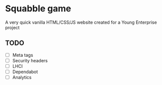# Squabble game

A very quick vanilla HTML/CSS/JS website created for a Young Enterprise project

## TODO

- [ ] Meta tags
- [ ] Security headers
- [ ] LHCI
- [ ] Dependabot
- [ ] Analytics
